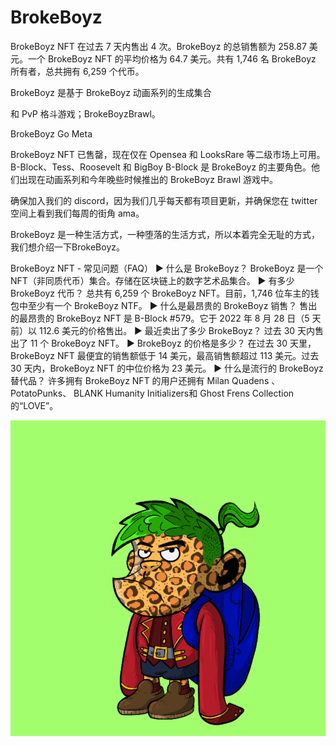 # BrokeBoyz

BrokeBoyz NFT 在过去 7 天内售出 4 次。BrokeBoyz 的总销售额为 258.87 美元。一个 BrokeBoyz NFT 的平均价格为 64.7 美元。共有 1,746 名 BrokeBoyz 所有者，总共拥有 6,259 个代币。

BrokeBoyz 是基于 BrokeBoyz 动画系列的生成集合

和 PvP 格斗游戏；BrokeBoyzBrawl。

BrokeBoyz Go Meta

BrokeBoyz NFT 已售罄，现在仅在 Opensea 和 LooksRare 等二级市场上可用。B-Block、Tess、Roosevelt 和 BigBoy B-Block 是 BrokeBoyz 的主要角色。他们出现在动画系列和今年晚些时候推出的 BrokeBoyz Brawl 游戏中。

确保加入我们的 discord，因为我们几乎每天都有项目更新，并确保您在 twitter 空间上看到我们每周的街角 ama。

BrokeBoyz 是一种生活方式，一种堕落的生活方式，所以本着完全无耻的方式，我们想介绍一下BrokeBoyz。

BrokeBoyz NFT - 常见问题（FAQ）
▶ 什么是 BrokeBoyz？
BrokeBoyz 是一个 NFT（非同质代币）集合。存储在区块链上的数字艺术品集合。
▶ 有多少 BrokeBoyz 代币？
总共有 6,259 个 BrokeBoyz NFT。目前，1,746 位车主的钱包中至少有一个 BrokeBoyz NTF。
▶ 什么是最昂贵的 BrokeBoyz 销售？
售出的最昂贵的 BrokeBoyz NFT 是 B-Block #579。它于 2022 年 8 月 28 日（5 天前）以 112.6 美元的价格售出。
▶ 最近卖出了多少 BrokeBoyz？
过去 30 天内售出了 11 个 BrokeBoyz NFT。
▶ BrokeBoyz 的价格是多少？
在过去 30 天里，BrokeBoyz NFT 最便宜的销售额低于 14 美元，最高销售额超过 113 美元。过去 30 天内，BrokeBoyz NFT 的中位价格为 23 美元。
▶ 什么是流行的 BrokeBoyz 替代品？
许多拥有 BrokeBoyz NFT 的用户还拥有 Milan Quadens 、 PotatoPunks、 BLANK Humanity Initializers和 Ghost Frens Collection的“LOVE”。

![NFT](微信截图_20220902142728.png)


